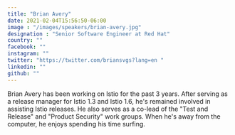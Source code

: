 ```yaml
---
title: "Brian Avery"
date: 2021-02-04T15:56:50-06:00
image : "/images/speakers/brian-avery.jpg"
designation : "Senior Software Engineer at Red Hat"
country: ""
facebook: ""
instagram: ""
twitter: "https://twitter.com/briansvgs?lang=en	"
linkedin: ""
github: ""
---
```


Brian Avery has been working on Istio for the past 3 years. After serving as a release manager for Istio 1.3 and Istio 1.6, he's remained involved in assisting Istio releases. He also serves as a co-lead of the "Test and Release" and "Product Security" work groups. When he's away from the computer, he enjoys spending his time surfing.